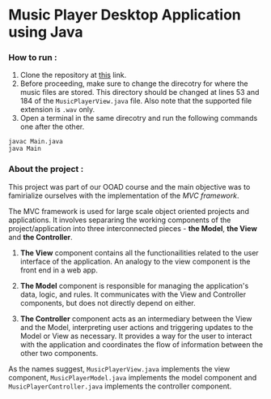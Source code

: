 # Music Player Desktop Application using Java

### How to run : 
1. Clone the repository at [this](https://github.com/VarunSH-15-11-2001/Java-project.git) link.
2. Before proceeding, make sure to change the direcotry for where the music files are stored. This directory should be changed at lines 53 and 184 of the `MusicPlayerView.java` file. Also note that the supported file extension is `.wav` only.
3. Open a terminal in the same direcotry and run the following commands one after the other.
```
javac Main.java
java Main
```

### About the project : 
This project was part of our OOAD course and the main objective was to famirialize ourselves with the implementation of the *MVC framework*. 

The MVC framework is used for large scale object oriented projects and applications. It involves separaring the working components of the project/application into three interconnected pieces - **the Model**, **the View** and **the Controller**.

1. **The View** component contains all the functionailities related to the user interface of the application. An analogy to the view component is the front end in a web app. 

2. **The Model** component is responsible for managing the application's data, logic, and rules. It communicates with the View and Controller components, but does not directly depend on either. 

3. **The Controller** component acts as an intermediary between the View and the Model, interpreting user actions and triggering updates to the Model or View as necessary. It provides a way for the user to interact with the application and coordinates the flow of information between the other two components.

As the names suggest, `MusicPlayerView.java` implements the view component, `MusicPlayerModel.java` implements the model component and `MusicPlayerController.java` implements the controller component. 

